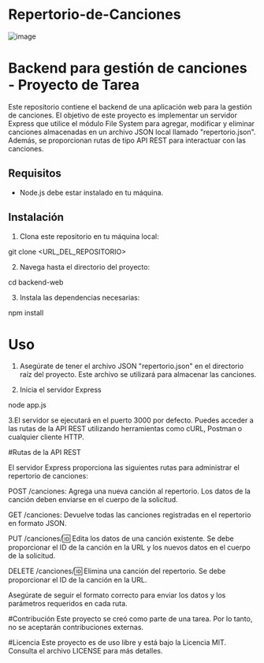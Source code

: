 # Repertorio-de-Canciones

![image](https://github.com/dcarvajal99/Repertorio-de-Canciones/assets/113071563/24b8755f-5c8f-4c48-9ca9-4a81894e76eb)

# Backend para gestión de canciones - Proyecto de Tarea

Este repositorio contiene el backend de una aplicación web para la gestión de canciones. El objetivo de este proyecto es implementar un servidor Express que utilice el módulo File System para agregar, modificar y eliminar canciones almacenadas en un archivo JSON local llamado "repertorio.json". Además, se proporcionan rutas de tipo API REST para interactuar con las canciones.

## Requisitos

- Node.js debe estar instalado en tu máquina.

## Instalación

1. Clona este repositorio en tu máquina local:

git clone <URL_DEL_REPOSITORIO>

2. Navega hasta el directorio del proyecto:

cd backend-web

3. Instala las dependencias necesarias:

npm install

# Uso
1. Asegúrate de tener el archivo JSON "repertorio.json" en el directorio raíz del proyecto. Este archivo se utilizará para almacenar las canciones.

2. Inicia el servidor Express

node app.js

3.El servidor se ejecutará en el puerto 3000 por defecto. Puedes acceder a las rutas de la API REST utilizando herramientas como cURL, Postman o cualquier cliente HTTP.

#Rutas de la API REST

El servidor Express proporciona las siguientes rutas para administrar el repertorio de canciones:

POST /canciones: Agrega una nueva canción al repertorio. Los datos de la canción deben enviarse en el cuerpo de la solicitud.

GET /canciones: Devuelve todas las canciones registradas en el repertorio en formato JSON.

PUT /canciones/:id: Edita los datos de una canción existente. Se debe proporcionar el ID de la canción en la URL y los nuevos datos en el cuerpo de la solicitud.

DELETE /canciones/:id: Elimina una canción del repertorio. Se debe proporcionar el ID de la canción en la URL.

Asegúrate de seguir el formato correcto para enviar los datos y los parámetros requeridos en cada ruta.

#Contribución
Este proyecto se creó como parte de una tarea. Por lo tanto, no se aceptarán contribuciones externas.

#Licencia
Este proyecto es de uso libre y está bajo la Licencia MIT. Consulta el archivo LICENSE para más detalles.




